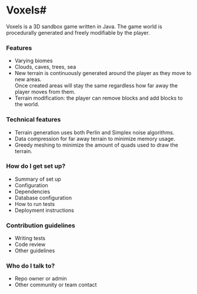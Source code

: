 # Voxels#

Voxels is a 3D sandbox game written in Java. The game world is procedurally generated and freely modifiable by the player.

### Features ###

* Varying biomes
* Clouds, caves, trees, sea
* New terrain is continuously generated around the player as they move to new areas.  
Once created areas will stay the same regardless how far away the player moves from them.
* Terrain modification: the player can remove blocks and add blocks to the world.

### Technical features ###

* Terrain generation uses both Perlin and Simplex noise algorithms.
* Data compression for far away terrain to minimize memory usage.
* Greedy meshing to minimize the amount of quads used to draw the terrain.

### How do I get set up? ###

* Summary of set up
* Configuration
* Dependencies
* Database configuration
* How to run tests
* Deployment instructions

### Contribution guidelines ###

* Writing tests
* Code review
* Other guidelines

### Who do I talk to? ###

* Repo owner or admin
* Other community or team contact